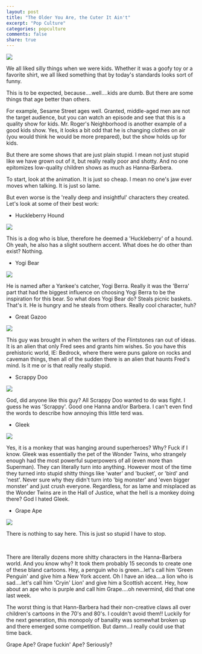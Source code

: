 ```yaml
---
layout: post
title: "The Older You Are, the Cuter It Ain't"
excerpt: "Pop Culture"
categories: popculture
comments: false
share: true
---
```


![](http://www.irregular.com.br/fotos/artigo-553_1.jpg)


We all liked silly things when we were kids. Whether it was a goofy toy or a favorite shirt, we all liked something that by today's standards looks sort of funny. 

This is to be expected, because....well....kids are dumb. But there are some things that age better than others.

For example, Sesame Street ages well. Granted, middle-aged men are not the target audience, but you can watch an episode and see that this is a quality show for kids. Mr. Roger's Neighborhood is another example of a good kids show. Yes, it looks a bit odd that he is changing clothes on air (you would think he would be more prepared), but the show holds up for kids.


But there are some shows that are just plain stupid. I mean not just stupid like we have grown out of it, but really really poor and shotty. And no one epitomizes low-quality children shows as much as Hanna-Barbera.

To start, look at the animation. It is just so cheap. I mean no one's jaw ever moves when talking. It is just so lame.

But even worse is the 'really deep and insightful' characters they created. Let's look at some of their best work:


- Huckleberry Hound

![](http://vignette4.wikia.nocookie.net/hanna-barbera/images/4/44/Huckhound.jpg/revision/latest?cb=20090418215020)


This is a dog who is blue, therefore he deemed a 'Huckleberry' of a hound. Oh yeah, he also has a slight southern accent. What does he do other than exist? Nothing.


- Yogi Bear

![](http://jellystonemillrun.com/wp-content/uploads/2014/12/img-yogiBottom.png)

He is named after a Yankee's catcher, Yogi Berra. Really it was the 'Berra' part that had the biggest influence on choosing Yogi Berra to be the inspiration for this bear. So what does Yogi Bear do? Steals picnic baskets. That's it. He is hungry and he steals from others. Really cool character, huh?


- Great Gazoo

![](https://pbs.twimg.com/profile_images/378800000689137303/57caee1a0bb5cc8d434fb17927571857_400x400.jpeg)

This guy was brought in when the writers of the Flintstones ran out of ideas. It is an alien that only Fred sees and grants him wishes. So you have this prehistoric world, IE: Bedrock,  where there were puns galore on rocks and caveman things, then all of the sudden there is an alien that haunts Fred's mind. Is it me or is that really really stupid.


- Scrappy Doo

![](http://static.tvtropes.org/pmwiki/pub/images/scrappy-doo_124281a_2237.gif)

God, did anyone like this guy? All Scrappy Doo wanted to do was fight. I guess he was 'Scrappy'. Good one Hanna and/or Barbera. I can't even find the words to describe how annoying this little terd was.


- Gleek

![](http://vignette2.wikia.nocookie.net/superfriends/images/5/5e/Gleek_1.png/revision/latest?cb=20090720005148)

Yes, it is a monkey that was hanging around superheroes? Why? Fuck if I know. Gleek was essentially the pet of the Wonder Twins, who strangely enough had the most powerful superpowers of all (even more than Superman). They can literally turn into anything. However most of the time they turned into stupid shitty things like 'water' and 'bucket', or 'bird' and 'nest'. Never sure why they didn't turn into 'big monster' and 'even bigger monster' and just crush everyone. Regardless, for as lame and misplaced as the Wonder Twins are in the Hall of Justice, what the hell is a monkey doing there? God I hated Gleek.


- Grape Ape

![](http://saltandpepperthearth.com/wp-content/uploads/2015/06/GRAPE.png)


There is nothing to say here. This is just so stupid I have to stop.


<br>


There are literally dozens more shitty characters in the Hanna-Barbera world. And you know why? It took them probably 15 seconds to create one of these bland cartoons. Hey, a penguin who is green...let's call him 'Green Penguin' and give him a New York accent. Oh I have an idea....a lion who is sad....let's call him 'Cryin' Lion' and give him a Scottish accent. Hey, how about an ape who is purple and call him Grape....oh nevermind, did that one last week.


The worst thing is that Hann-Barbera had their non-creative claws all over children's cartoons in the 70's and 80's. I couldn't avoid them!! Luckily for the next generation, this monopoly of banality was somewhat broken up and there emerged some competition. But damn...I really could use that time back. 

Grape Ape? Grape fuckin' Ape? Seriously?









